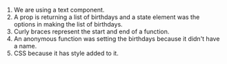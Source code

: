 1. We are using a text component.
2. A prop is returning a list of birthdays and a state element was the options in making the list of birthdays.
3. Curly braces represent the start and end of a function.
4. An anonymous function was setting the birthdays because it didn't have a name.
5. CSS because it has style added to it.
